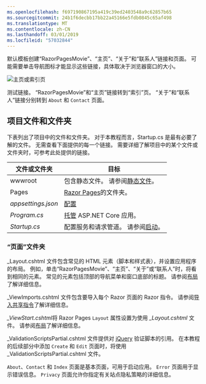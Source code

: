 ```yaml
---
ms.openlocfilehash: f697190867195a419c39ed2403548a9c62857b65
ms.sourcegitcommit: 24b1f6decbb17bb22a45166e5fdb0845c65af498
ms.translationtype: MT
ms.contentlocale: zh-CN
ms.lasthandoff: 03/01/2019
ms.locfileid: "57032844"
---
```

默认模板创建“RazorPagesMovie”、“主页”、“关于”和“联系人”链接和页面。 可能需要单击导航图标才能显示这些链接，具体取决于浏览器窗口的大小。

![主页或索引页](../../tutorials/razor-pages/razor-pages-start/_static/home2.png)

测试链接。 “RazorPagesMovie”和“主页”链接转到“索引”页。 “关于”和“联系人”链接分别转到 `About` 和 `Contact` 页面。

## <a name="project-files-and-folders"></a>项目文件和文件夹

下表列出了项目中的文件和文件夹。 对于本教程而言，Startup.cs 是最有必要了解的文件。 无需查看下面提供的每一个链接。 需要详细了解项目中的某个文件或文件夹时，可参考此处提供的链接。

| 文件或文件夹              | 目标 |
| ----------------- | ------------ |
| wwwroot | 包含静态文件。 请参阅[静态文件](xref:fundamentals/static-files)。 |
| Pages | [Razor Pages](xref:razor-pages/index)的文件夹。 |
| *appsettings.json* | [配置](xref:fundamentals/configuration/index) |
| *Program.cs* | [托管](xref:fundamentals/index#host) ASP.NET Core 应用。|
| *Startup.cs* | 配置服务和请求管道。 请参阅[启动](xref:fundamentals/startup)。|

### <a name="the-pages-folder"></a>“页面”文件夹

_Layout.cshtml 文件包含常见的 HTML 元素（脚本和样式表），并设置应用程序的布局。 例如，单击“RazorPagesMovie”、“主页”、“关于”或“联系人”时，将看到相同的元素。 常见的元素包括顶部的导航菜单和窗口底部的标题。 请参阅[布局](xref:mvc/views/layout)了解详细信息。

_ViewImports.cshtml 文件包含要导入每个 Razor 页面的 Razor 指令。 请参阅[导入共享指令](xref:mvc/views/layout#importing-shared-directives)了解详细信息。

*_ViewStart.cshtml*将 Razor Pages `Layout` 属性设置为使用 *_Layout.cshtml* 文件。 请参阅[布局](xref:mvc/views/layout)了解详细信息。

_ValidationScriptsPartial.cshtml 文件提供对 [jQuery](https://jquery.com/) 验证脚本的引用。 在本教程的后续部分中添加 `Create` 和 `Edit` 页面时，将使用 _ValidationScriptsPartial.cshtml 文件。

`About`、`Contact` 和 `Index` 页面是基本页面，可用于启动应用。 `Error` 页面用于显示错误信息。 `Privacy` 页面允许你指定有关站点隐私策略的详细信息。
